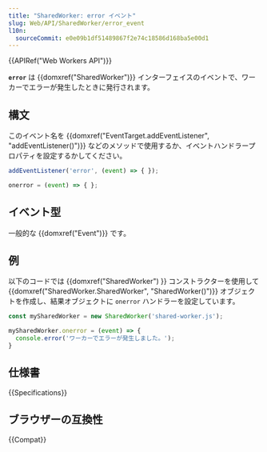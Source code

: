 ```yaml
---
title: "SharedWorker: error イベント"
slug: Web/API/SharedWorker/error_event
l10n:
  sourceCommit: e0e09b1df51489867f2e74c18586d168ba5e00d1
---
```


{{APIRef("Web Workers API")}}

**`error`** は {{domxref("SharedWorker")}} インターフェイスのイベントで、ワーカーでエラーが発生したときに発行されます。

## 構文

このイベント名を {{domxref("EventTarget.addEventListener", "addEventListener()")}} などのメソッドで使用するか、イベントハンドラープロパティを設定するかしてください。

```js
addEventListener('error', (event) => { });

onerror = (event) => { };
```

## イベント型

一般的な {{domxref("Event")}} です。

## 例

以下のコードでは {{domxref("SharedWorker") }} コンストラクターを使用して {{domxref("SharedWorker.SharedWorker", "SharedWorker()")}} オブジェクトを作成し、結果オブジェクトに `onerror` ハンドラーを設定しています。

```js
const mySharedWorker = new SharedWorker('shared-worker.js');

mySharedWorker.onerror = (event) => {
  console.error('ワーカーでエラーが発生しました。');
}
```

## 仕様書

{{Specifications}}

## ブラウザーの互換性

{{Compat}}
